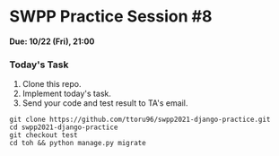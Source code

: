 # SWPP Practice Session #8

**Due: 10/22 (Fri), 21:00**

### Today's Task
1. Clone this repo. 
2. Implement today's task. 
2. Send your code and test result to TA's email. 


```
git clone https://github.com/ttoru96/swpp2021-django-practice.git
cd swpp2021-django-practice
git checkout test
cd toh && python manage.py migrate
```
